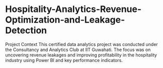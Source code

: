 # Hospitality-Analytics-Revenue-Optimization-and-Leakage-Detection
Project Context  This certified data analytics project was conducted under the Consultancy and Analytics Club at IIT Guwahati.   The focus was on uncovering revenue leakages and improving profitability in the hospitality industry using Power BI and key performance indicators.
